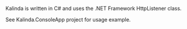 Kalinda is written in C# and uses the .NET Framework HttpListener class.

See Kalinda.ConsoleApp project for usage example.